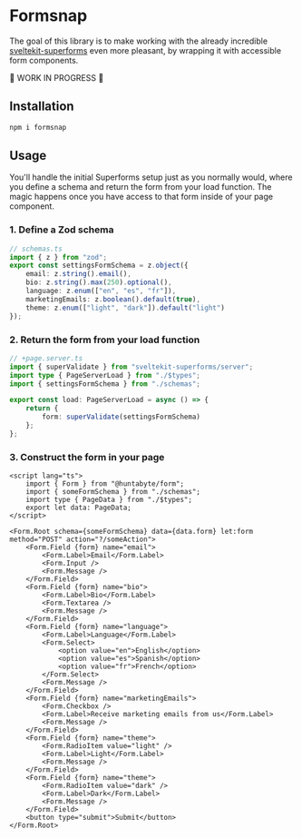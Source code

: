 # Formsnap

The goal of this library is to make working with the already incredible [sveltekit-superforms](https://github.com/ciscoheat/sveltekit-superforms) even more pleasant, by wrapping it with accessible form components.

🚧 WORK IN PROGRESS 🚧

## Installation

```bash
npm i formsnap
```

## Usage

You'll handle the initial Superforms setup just as you normally would, where you define a schema and return the form from your load function. The magic happens once you have access to that form inside of your page component.

### 1. Define a Zod schema

```ts
// schemas.ts
import { z } from "zod";
export const settingsFormSchema = z.object({
	email: z.string().email(),
	bio: z.string().max(250).optional(),
	language: z.enum(["en", "es", "fr"]),
	marketingEmails: z.boolean().default(true),
	theme: z.enum(["light", "dark"]).default("light")
});
```

### 2. Return the form from your load function

```ts
// +page.server.ts
import { superValidate } from "sveltekit-superforms/server";
import type { PageServerLoad } from "./$types";
import { settingsFormSchema } from "./schemas";

export const load: PageServerLoad = async () => {
	return {
		form: superValidate(settingsFormSchema)
	};
};
```

### 3. Construct the form in your page

```svelte
<script lang="ts">
	import { Form } from "@huntabyte/form";
	import { someFormSchema } from "./schemas";
	import type { PageData } from "./$types";
	export let data: PageData;
</script>

<Form.Root schema={someFormSchema} data={data.form} let:form method="POST" action="?/someAction">
	<Form.Field {form} name="email">
		<Form.Label>Email</Form.Label>
		<Form.Input />
		<Form.Message />
	</Form.Field>
	<Form.Field {form} name="bio">
		<Form.Label>Bio</Form.Label>
		<Form.Textarea />
		<Form.Message />
	</Form.Field>
	<Form.Field {form} name="language">
		<Form.Label>Language</Form.Label>
		<Form.Select>
			<option value="en">English</option>
			<option value="es">Spanish</option>
			<option value="fr">French</option>
		</Form.Select>
		<Form.Message />
	</Form.Field>
	<Form.Field {form} name="marketingEmails">
		<Form.Checkbox />
		<Form.Label>Receive marketing emails from us</Form.Label>
		<Form.Message />
	</Form.Field>
	<Form.Field {form} name="theme">
		<Form.RadioItem value="light" />
		<Form.Label>Light</Form.Label>
		<Form.Message />
	</Form.Field>
	<Form.Field {form} name="theme">
		<Form.RadioItem value="dark" />
		<Form.Label>Dark</Form.Label>
		<Form.Message />
	</Form.Field>
	<button type="submit">Submit</button>
</Form.Root>
```
